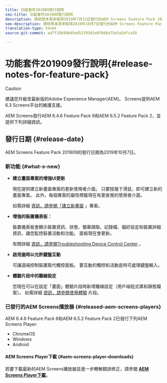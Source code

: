 ```yaml
---
title: 功能套件201909發行說明
seo-title: 功能套件201909發行說明
description: 請依照本頁來取得2019年7月31日發行的AEM Screens Feature Pack 201909的資訊。
seo-description: 請依照本頁來取得2019年10月7日發行的AEM Screens Feature Pack 201909的資訊。
translation-type: tm+mt
source-git-commit: ad7f18b99b45ed51f0393a0f608a75e5a5dfca30

---
```



# 功能套件201909發行說明{#release-notes-for-feature-pack}

>[!CAUTION]
>
>建議您升級至最新版的Adobe Experience Manager(AEM)。 Screens提供AEM 6.3 Screens平台的維護支援。

AEM Screens發行AEM 6.4.6 Feature Pack 6和AEM 6.5.2 Feature Pack 2，並提供下列詳細資訊。

## 發行日期 {#release-date}

AEM Screens Feature Pack 201909的發行日期為2019年10月7日。

### 新功能 {#what-s-new}

* **建立畫面專案的增強UI更新**

   現在提供建立新畫面專案的更新使用者介面。 只要按幾下滑鼠，即可建立新的畫面專案。 此外，每個專案的屬性標籤現在有更直覺的使用者介面。

   如需詳細 [資訊，請參閱「建立新畫面](creating-a-screens-project.md) 」專案。

* **增強的裝置儀表板：**

   裝置儀表板會顯示裝置資訊、狀態、螢幕擷取、記錄檔、偏好設定和裝置詳細資訊，讓您監控裝置活動和功能。 面板現在會更新。

   有關詳細 [資訊，請參閱Troubleshooting Device Control Center](monitoring-screens.md) 。

* **啟用逾時以允許鍵盤互動**

   可讓遠端控制裝置取代觸控面板。 要互動的觸控和活動逾時可處理鍵盤輸入。

* **體驗片段中的離線設定**

   您現在可以在設定「畫面」體驗片段時新增離線設定（用戶端程式庫和靜態檔案）。
如需詳細 [資訊，請參閱使用體驗](experience-fragments-in-screens.md) 片段。

### 已發行的AEM Screens播放器 {#released-aem-screens-players}

AEM 6.4.6 Feature Pack 6和AEM 6.5.2 Feature Pack 2已發行下列AEM Screens Player:

* ChromeOS
* Windows
* Android

#### AEM Screens Player下載 {#aem-screens-player-downloads}

若要下載最新的AEM Screens播放器並進一步瞭解錯誤修正，請參閱 [**AEM Screens Player下載**](https://download.macromedia.com/screens/)。

